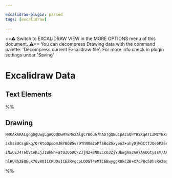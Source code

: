 ```yaml
---

excalidraw-plugin: parsed
tags: [excalidraw]

---
```

==⚠  Switch to EXCALIDRAW VIEW in the MORE OPTIONS menu of this document. ⚠== You can decompress Drawing data with the command palette: 'Decompress current Excalidraw file'. For more info check in plugin settings under 'Saving'


# Excalidraw Data

## Text Elements
%%
## Drawing
```compressed-json
N4KAkARALgngDgUwgLgAQQQDwMYEMA2AlgCYBOuA7hADTgQBuCpAzoQPYB2KqATLZMzYBXUtiRoIACyhQ4zZAHoFAc0JRJQgEYA6bGwC2CgF7N6hbEcK4OCtptbErHALRY8RMpWdx8Q1TdIEfARcZgRmBShcZQUebQBObR4aOiCEfQQOKGZuAG0AXX4IXDg4AGUoqHFUUDBIdXTqiGJcUgBrFLqGQgQKACFcbDblUmEOYgBhNnw2Um4IAGIAMxXV

zshsEUCsgEkq/QrRtoQpmbmJBYBGBGvr9YhN0m2oPfSBoZGxyenZ+ahyDjMOCtTJQe6PZ6vfQAMUI+HwFRgwXmgg84K2oKhhzYxwA6iR1Nw+OANhjdvtscdEciJKiSOinpj9gAlYTKSQccI5NCXfikxnk9IAeWB2DUMG4lwADFK+Q8yS99tDOFBobh9HCJWgAKxyiFM9LKrJlQhGao8WUk+UCxXpAAqWCgAEEiMouBJgkswXqFVioqRnU82BRJCF

iNwOEJ4T6bVCAKLjJ1BkNh+atUZUGOQ/ZJjN2+BNUZCcb3ZjYUbwgAa3AA7AAOGtyssV/AATW4ABZ4okazwAGzavs8XVWoxsAzcWpdegEITVS4kgC+WYN+lZxeInOY3PQRZLcpGJBNZqJlq6h+IFQQcG4I/PpBIAFk2MQEAncJpguG0EsCGEDw+3xnJOJKQH00zfruyiaLgAAUPCXI2vCIdQyFIVK2jagAlOskDMggyhRq08ykNBcE8AAzLKvBUa

hlHURh2EQEuK7Gv8OIICKUDsICEZRvgcpLOQGT4eMTCEBwyggXUkCZB+X7cP8c58hsRA3mgSkICpEAcOq1SadpwhQEQnKKaQc4sVadgAFYINg2RlLpcDPq+76fggkG/vg/5WoM3GMHa474NJXSwIgKJpPZPG4fKzBQAY+bhWgkbRqBEAzEMHncF5PkyeloTOlFAVBXx8JLuAy50EscLhJOi4gIuQA===
```
%%
